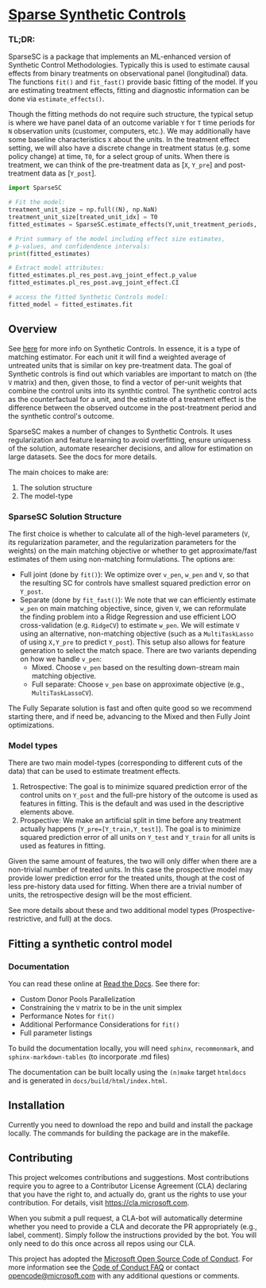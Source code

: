 # [Sparse Synthetic Controls](https://sparsesc.readthedocs.io/en/latest/)

### TL;DR:

SparseSC is a package that implements an ML-enhanced version of Synthetic Control Methodologies. Typically this is used to estimate causal effects from binary treatments on observational panel (longitudinal) data. The functions `fit()` and `fit_fast()` provide basic fitting of the model. If you are estimating treatment effects, fitting and diagnostic information can be done via `estimate_effects()`.

Though the fitting methods do not require such structure, the typical setup is where we have panel data of an outcome variable `Y` for `T` time periods for `N` observation units (customer, computers, etc.). We may additionally have some baseline characteristics `X` about the units. In the treatment effect setting, we will also have a discrete change in treatment status (e.g. some policy change) at time, `T0`, for a select group of units. When there is treatment, we can think of the pre-treatment data as [`X`, `Y_pre`] and post-treatment data as [`Y_post`].

```py
import SparseSC

# Fit the model:
treatment_unit_size = np.full((N), np.NaN)
treatment_unit_size[treated_unit_idx] = T0
fitted_estimates = SparseSC.estimate_effects(Y,unit_treatment_periods,...)

# Print summary of the model including effect size estimates, 
# p-values, and confidendence intervals:
print(fitted_estimates)

# Extract model attributes:
fitted_estimates.pl_res_post.avg_joint_effect.p_value
fitted_estimates.pl_res_post.avg_joint_effect.CI

# access the fitted Synthetic Controls model:
fitted_model = fitted_estimates.fit
```

## Overview 

See [here](https://en.wikipedia.org/wiki/Synthetic_control_method) for more info on Synthetic Controls. In essence, it is a type of matching estimator. For each unit it will find a weighted average of untreated units that is similar on key pre-treatment data. The goal of Synthetic controls is find out which variables are important to match on (the `V` matrix) and then, given those, to find a vector of per-unit weights that combine the control units into its synthtic control. The synthetic control acts as the counterfactual for a unit, and the estimate of a treatment effect is the difference between the observed outcome in the post-treatment period and the synthetic control's outcome.

SparseSC makes a number of changes to Synthetic Controls. It uses regularization and feature learning to avoid overfitting, ensure uniqueness of the solution, automate researcher decisions, and allow for estimation on large datasets. See the docs for more details.

The main choices to make are:
1. The solution structure
2. The model-type

### SparseSC Solution Structure
The first choice is whether to calculate all of the high-level parameters (`V`, its  regularization parameter, and the regularization parameters for the weights) on the main matching objective or whether to get approximate/fast estimates of them using non-matching formulations. The options are:
* Full joint (done by `fit()`): We optimize over `v_pen`, `w_pen` and `V`, so that the resulting SC for controls have smallest squared prediction error on `Y_post`.
* Separate (done by `fit_fast()`): We note that we can efficiently estimate `w_pen` on main matching objective, since, given `V`, we can reformulate the finding problem into a Ridge Regression and use efficient LOO cross-validation (e.g. `RidgeCV`) to estimate `w_pen`. We will estimate `V` using an alternative, non-matching objective (such as a `MultiTaskLasso` of using `X,Y_pre` to predict `Y_post`). This setup also allows for feature generation to select the match space. There are two variants depending on how we handle `v_pen`:
  * Mixed. Choose `v_pen` based on the resulting down-stream main matching objective.
  * Full separate: Choose `v_pen` base on approximate objective (e.g., `MultiTaskLassoCV`).

The Fully Separate solution is fast and often quite good so we recommend starting there, and if need be, advancing to the Mixed and then Fully Joint optimizations.

### Model types
There are two main model-types (corresponding to different cuts of the data) that can be used to estimate treatment effects.
1. Retrospective: The goal is to minimize squared prediction error of the control units on `Y_post` and the full-pre history of the outcome is used as features in fitting. This is the default and was used in the descriptive elements above.
2. Prospective: We make an artificial split in time before any treatment actually happens (`Y_pre=[Y_train,Y_test]`). The goal is to minimize squared prediction error of all units on `Y_test` and `Y_train` for all units is used as features in fitting.

Given the same amount of features, the two will only differ when there are a non-trivial number of treated units. In this case the prospective model may provide lower prediction error for the treated units, though at the cost of less pre-history data used for fitting. When there are a trivial number of units, the retrospective design will be the most efficient.

See more details about these and two additional model types (Prospective-restrictive, and full) at the docs.

## Fitting a synthetic control model

### Documentation

You can read these online at [Read the
Docs](https://sparsesc.readthedocs.io/en/latest/). See there for:
* Custom Donor Pools
Parallelization
* Constraining the `V` matrix to be in the unit simplex
* Performance Notes for `fit()`
* Additional Performance Considerations for `fit()`
* Full parameter listings

To build the
documentation locally, you will need `sphinx`, `recommonmark`, and
`sphinx-markdown-tables` (to incorporate .md files)

The documentation can be built locally using the `(n)make` target
`htmldocs` and is generated in `docs/build/html/index.html`. 

## Installation
Currently you need to download the repo and build and install the package locally. The commands for building the package are in the makefile.

## Contributing

This project welcomes contributions and suggestions.  Most contributions
require you to agree to a Contributor License Agreement (CLA) declaring
that you have the right to, and actually do, grant us the rights to use
your contribution. For details, visit https://cla.microsoft.com.

When you submit a pull request, a CLA-bot will automatically determine
whether you need to provide a CLA and decorate the PR appropriately (e.g.,
label, comment). Simply follow the instructions provided by the bot. You
will only need to do this once across all repos using our CLA.

This project has adopted the [Microsoft Open Source Code of
Conduct](https://opensource.microsoft.com/codeofconduct/).  For more
information see the [Code of Conduct
FAQ](https://opensource.microsoft.com/codeofconduct/faq/) or contact
[opencode@microsoft.com](mailto:opencode@microsoft.com) with any additional
questions or comments.
